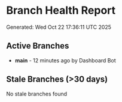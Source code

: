 # Branch Health Report
Generated: Wed Oct 22 17:36:11 UTC 2025

## Active Branches
- **main** - 12 minutes ago by Dashboard Bot

## Stale Branches (>30 days)
No stale branches found
